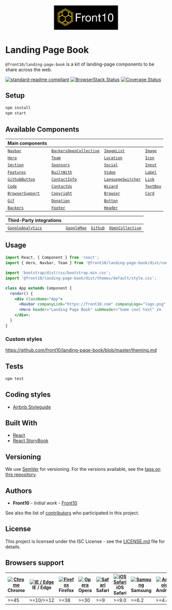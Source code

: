 <h1 style="text-align: center;">
    <a href="http://front10.com/">
        <img src="./assets/images/logo/logo-frton10.jpg" alt="Front10 Component Explorer" width="200">
    </a>
</h1>

# Landing Page Book

`@front10/landing-page-book` is a kit of landing-page components to be share across the web.

[![standard-readme compliant](https://img.shields.io/badge/standard--readme-OK-green.svg?style=flat-square)](https://github.com/RichardLitt/standard-readme) 
[![BrowserStack Status](https://www.browserstack.com/automate/badge.svg?badge_key=RTE2VCtMNjNYRVp2aW9qOG1rQkZraUhPa1plTEp4Q3poSmowSXhNR3Qxaz0tLW1BbzZ6OVYzbjR1NnlJNTJ6b1ZUMFE9PQ==--1b0d9055f474643cca6b099912dfd18bfc361869)](https://www.browserstack.com/automate/public-build/RTE2VCtMNjNYRVp2aW9qOG1rQkZraUhPa1plTEp4Q3poSmowSXhNR3Qxaz0tLW1BbzZ6OVYzbjR1NnlJNTJ6b1ZUMFE9PQ==--1b0d9055f474643cca6b099912dfd18bfc361869)
[![Coverage Status](https://coveralls.io/repos/github/front10/landing-page-book/badge.svg?branch=master)](https://coveralls.io/github/front10/landing-page-book?branch=master)

## Setup

```sh
npm install
npm start
```

## Available Components

| Main components  |   |   | |
|---	|---	|---	|---  |
| [`Navbar`](https://github.com/front10/landing-page-book/tree/master/src/components/Navbar)| [`BackersOpenCollective`](https://github.com/front10/landing-page-book/tree/master/src/components/BackersOpenCollective)| [`ImageList`](https://github.com/front10/landing-page-book/tree/master/src/components/ImageList)|  [`Image`](https://github.com/front10/landing-page-book/tree/master/src/components/Image)
| [`Hero`](https://github.com/front10/landing-page-book/tree/master/src/components/Hero)| [`Team`](https://github.com/front10/landing-page-book/tree/master/src/components/Team)| [`Location`](https://github.com/front10/landing-page-book/tree/master/src/components/Location) |  [`Icon`](https://github.com/front10/landing-page-book/tree/master/src/components/Icon)
| [`Section`](https://github.com/front10/landing-page-book/tree/master/src/components/Section)| [`Sponsors`](https://github.com/front10/landing-page-book/tree/master/src/components/Sponsors)| [`Social`](https://github.com/front10/landing-page-book/tree/master/src/components/Social) |  [`Input`](https://github.com/front10/landing-page-book/tree/master/src/components/Input)
| [`Features`](https://github.com/front10/landing-page-book/tree/master/src/components/Features)| [`BuiltWith`](https://github.com/front10/landing-page-book/tree/master/src/components/BuiltWith)| [`Video`](https://github.com/front10/landing-page-book/tree/master/src/components/Video)|  [`Label`](https://github.com/front10/landing-page-book/tree/master/src/components/Label) |
| [`GithubButton`](https://github.com/front10/landing-page-book/tree/master/src/components/GithubButton)| [`ContactInfo`](https://github.com/front10/landing-page-book/tree/master/src/components/ContactInfo)| [`LanguageSwitcher`](https://github.com/front10/landing-page-book/tree/master/src/components/LanguageSwitcher) |  [`Link`](https://github.com/front10/landing-page-book/tree/master/src/components/Link)|
| [`Code`](https://github.com/front10/landing-page-book/tree/master/src/components/Code)| [`ContactUs`](https://github.com/front10/landing-page-book/tree/master/src/components/ContactUs)| [`Wizard`](https://github.com/front10/landing-page-book/tree/master/src/components/Wizard) |  [`TextBox`](https://github.com/front10/landing-page-book/tree/master/src/components/TextBox)
| [`BrowserSupport`](https://github.com/front10/landing-page-book/tree/master/src/components/BrowserSupport)| [`Copyright`](https://github.com/front10/landing-page-book/tree/master/src/components/Copyright)|  [`Browser`](https://github.com/front10/landing-page-book/tree/master/src/components/Browser) | [`Card`](https://github.com/front10/landing-page-book/tree/master/src/components/Card)
|[`Gif`](https://github.com/front10/landing-page-book/tree/master/src/components/Gif)| [`Donation`](https://github.com/front10/landing-page-book/tree/master/src/components/Donation)| [`Button`](https://github.com/front10/landing-page-book/tree/master/src/components/Button)
| [`Backers`](https://github.com/front10/landing-page-book/tree/master/src/components/Backers)| [`Footer`](https://github.com/front10/landing-page-book/tree/master/src/components/Footer)| [`Header`](https://github.com/front10/landing-page-book/tree/master/src/components/Header)

| Third-Party integrations |     |  |  |
| ------------------------ | --- |-- |--  |
| [`GoogleAnalytics`](https://github.com/front10/landing-page-book/tree/master/src/components/Analytics/Analytics.jsx)| [`GoogleMap`](https://github.com/front10/landing-page-book/tree/master/src/components/Location/Location.jsx)|[`Github`](https://github.com/front10/landing-page-book/tree/master/src/components/GithubButton)| [`OpenCollective`](https://github.com/front10/landing-page-book/tree/master/src/components/BackersOpenCollective/BackersOpenCollective.jsx)|

## Usage

```js
import React, { Component } from 'react';
import { Hero, Navbar, Team } from '@front10/landing-page-book/dist/components';
```

```js
import 'bootstrap/dist/css/bootstrap.min.css';
import '@front10/landing-page-book/dist/themes/default/style.css';
```

```jsx
class App extends Component {
  render() {
    <div className="App">
      <Navbar companyLink="https://front10.com" companyLogo="logo.png" companyName="Front10" />
      <Hero header="Landing Page Book" subHeader="Some cool text" />
    </div>;
  }
}
```

### Custom styles

https://github.com/front10/landing-page-book/blob/master/theming.md

## Tests

```bash
npm test
```

## Coding styles

- [Airbnb Styleguide](https://github.com/airbnb/javascript/tree/master/react)

## Built With

- [React](https://reactjs.org/)
- [React StoryBook](https://storybook.js.org)

## Versioning

We use [SemVer](http://semver.org/) for versioning. For the versions available, see the [tags on this repository](https://github.com/your/project/tags).

## Authors

- **Front10** - _Initial work_ - [Front10](http://front10.com/)

See also the list of [contributors](https://github.com/your/project/contributors) who participated in this project.

## License

This project is licensed under the ISC License - see the [LICENSE.md](LICENSE.md) file for details.

## Browsers support

| [<img src="https://cdnjs.cloudflare.com/ajax/libs/browser-logos/45.5.0/archive/chrome_12-48/chrome_12-48_48x48.png" alt="Chrome" width="24px" height="24px" />](https://gitlab.com/front10-devs/healthcare-book)</br>Chrome | [<img src="https://cdnjs.cloudflare.com/ajax/libs/browser-logos/45.5.0/edge/edge_48x48.png" alt="IE / Edge" width="24px" height="24px" />](https://gitlab.com/front10-devs/healthcare-book)</br>IE / Edge | [<img src="https://cdnjs.cloudflare.com/ajax/libs/browser-logos/45.5.0/firefox/firefox_48x48.png" alt="Firefox" width="24px" height="24px" />](https://gitlab.com/front10-devs/healthcare-book)</br>Firefox | [<img src="https://cdnjs.cloudflare.com/ajax/libs/browser-logos/45.5.0/opera/opera_48x48.png" alt="Opera" width="24px" height="24px" />](https://gitlab.com/front10-devs/healthcare-book)</br>Opera | [<img src="https://cdnjs.cloudflare.com/ajax/libs/browser-logos/45.5.0/safari/safari_48x48.png" alt="Safari" width="24px" height="24px" />](https://gitlab.com/front10-devs/healthcare-book)</br>Safari | [<img src="https://cdnjs.cloudflare.com/ajax/libs/browser-logos/45.5.0/safari-ios/safari-ios_48x48.png" alt="iOS Safari" width="24px" height="24px" />](https://gitlab.com/front10-devs/healthcare-book)</br>iOS Safari | [<img src="https://cdnjs.cloudflare.com/ajax/libs/browser-logos/45.5.0/samsung-internet/samsung-internet_48x48.png" alt="Samsung" width="24px" height="24px" />](https://gitlab.com/front10-devs/healthcare-book)</br>Samsung | [<img src="https://cdnjs.cloudflare.com/ajax/libs/browser-logos/45.5.0/archive/android/android_48x48.png" alt="Android" width="24px" height="24px" />](https://gitlab.com/front10-devs/healthcare-book)</br>Android |
| --------------------------------------------------------------------------------------------------------------------------------------------------------------------------------------------------------------------------- | --------------------------------------------------------------------------------------------------------------------------------------------------------------------------------------------------------- | ----------------------------------------------------------------------------------------------------------------------------------------------------------------------------------------------------------- | --------------------------------------------------------------------------------------------------------------------------------------------------------------------------------------------------- | ------------------------------------------------------------------------------------------------------------------------------------------------------------------------------------------------------- | ----------------------------------------------------------------------------------------------------------------------------------------------------------------------------------------------------------------------- | ----------------------------------------------------------------------------------------------------------------------------------------------------------------------------------------------------------------------------- | ------------------------------------------------------------------------------------------------------------------------------------------------------------------------------------------------------------------- |
| >=45                                                                                                                                                                                                                        | >=10/>=12                                                                                                                                                                                                 | >=38                                                                                                                                                                                                        | >=30                                                                                                                                                                                                | >=9                                                                                                                                                                                                     | >=9.0                                                                                                                                                                                                                   | >=6.2                                                                                                                                                                                                                         | >=4.4                                                                                                                                                                                                               |
